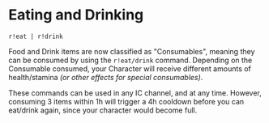 # Eating and Drinking

```text
r!eat | r!drink
```

Food and Drink items are now classified as "Consumables", meaning they can be consumed by using the `r!eat/drink` command. Depending on the Consumable consumed, your Character will receive different amounts of health/stamina _\(or other effects for special consumables\)_. 

These commands can be used in any IC channel, and at any time. However, consuming 3 items within 1h will trigger a 4h cooldown before you can eat/drink again, since your character would become full.



